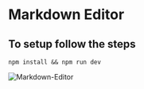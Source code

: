 # Markdown Editor

## To setup follow the steps

`npm install && npm run dev`

![Markdown-Editor](https://res.cloudinary.com/dtktu7rso/image/upload/v1731604953/Screenshot_14-11-2024_222720_localhost_drcqtx.jpg)